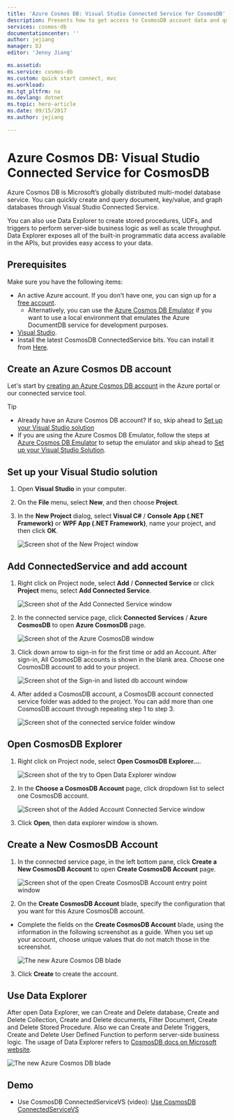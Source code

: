 ```yaml
---
title: 'Azure Cosmos DB: Visual Studio Connected Service for CosmosDB'
description: Presents how to get access to CosmosDB account data and query data through Visual Studio Connected Service
services: cosmos-db
documentationcenter: ''
author: jejiang
manager: DJ
editor: 'Jenny Jiang'

ms.assetid: 
ms.service: cosmos-db
ms.custom: quick start connect, mvc
ms.workload: 
ms.tgt_pltfrm: na
ms.devlang: dotnet
ms.topic: hero-article
ms.date: 09/15/2017
ms.author: jejiang

---
```

# Azure Cosmos DB: Visual Studio Connected Service for CosmosDB

Azure Cosmos DB is Microsoft’s globally distributed multi-model database service. You can quickly create and query document, key/value, and graph databases through Visual Studio Connected Service. 

You can also use Data Explorer to create stored procedures, UDFs, and triggers to perform server-side business logic as well as scale throughput. Data Explorer exposes all of the built-in programmatic data access available in the APIs, but provides easy access to your data.

## Prerequisites

Make sure you have the following items:

* An active Azure account. If you don't have one, you can sign up for a [free account](https://azure.microsoft.com/free/). 
    * Alternatively, you can use the [Azure Cosmos DB Emulator](local-emulator.md)  if you want to use a local environment that emulates the Azure DocumentDB service for development purposes.
* [Visual Studio](http://www.visualstudio.com/).
* Install the latest CosmosDB ConnectedService bits. You can install it from [Here](https://go.microsoft.com/fwlink/?linkid=858555).

## Create an Azure Cosmos DB account

Let's start by [creating an Azure Cosmos DB account](create-documentdb-dotnet.md) in the Azure portal or our connected service tool.

> [!TIP]
> * Already have an Azure Cosmos DB account? If so, skip ahead to [Set up your Visual Studio solution](#SetupVS)
> * If you are using the Azure Cosmos DB Emulator, follow the steps at [Azure Cosmos DB Emulator](local-emulator.md) to setup the emulator and skip ahead to [Set up your Visual Studio Solution](#SetupVS). 
>
>

## <a id="SetupVS"></a>Set up your Visual Studio solution
1. Open **Visual Studio** in your computer.
2. On the **File** menu, select **New**, and then choose **Project**.
3. In the **New Project** dialog, select **Visual C#** / **Console App (.NET Framework)** or **WPF App (.NET Framework)**, name your project, and then click **OK**.

    ![Screen shot of the New Project window](./media/connected-service/connected-service-new-project.png)

## Add ConnectedService and add account
1. Right click on Project node, select **Add** / **Connected Service** or click **Project** menu, select **Add Connected Service**.

    ![Screen shot of the Add Connected Service window](./media/connected-service/connected-service-add-connectedservice-rightclick.png)
2. In the connected service page, click **Connected Services** / **Azure CosmosDB** to open **Azure CosmosDB** page.

    ![Screen shot of the Azure CosmosDB window](./media/connected-service/connected-service-choose-azure-cosmosdb.png)
3. Click down arrow to sign-in for the first time or add an Account. After sign-in, All CosmosDB accounts is shown in the blank area. Choose one CosmosDB account to add to your project.

    ![Screen shot of the Sign-in and listed db account window](./media/connected-service/connected-service-add-db-account.png)
4. After added a CosmosDB account, a CosmosDB account connected service folder was added to the project. You can add more than one CosmosDB account through repeating step 1 to step 3.

    ![Screen shot of the connected service folder window](./media/connected-service/connected-service-add-connectedservice-folder.png)

## Open CosmosDB Explorer
1. Right click on Project node, select **Open CosmosDB Explorer...**.

    ![Screen shot of the try to Open Data Explorer window](./media/connected-service/connected-service-right-click-open-data-exporer.png)
2. In the **Choose a CosmosDB Account** page, click dropdown list to select one CosmosDB account.

    ![Screen shot of the Added Account Connected Service window](./media/connected-service/connected-service-open-explorer.png)
3. Click **Open**, then data explorer window is shown.

## Create a New CosmosDB Account
1. In the connected service page, in the left bottom pane, click **Create a New CosmosDB Account** to open **Create CosmosDB Account** page.

    ![Screen shot of the open Create CosmosDB Account entry point window](./media/connected-service/connected-service-click-new-db-account.png)
2. On the **Create CosmosDB Account** blade, specify the configuration that you want for this Azure CosmosDB account.

* Complete the fields on the **Create CosmosDB Account** blade, using the information in the following screenshot as a guide. When you set up your account, choose unique values that do not match those in the screenshot. 

   ![The new Azure Cosmos DB blade](./media/connected-service/connected-service-create-new-account.png)        
3. Click **Create** to create the account.

## Use Data Explorer

After open Data Explorer, we can Create and Delete database, Create and Delete Collection, Create and Delete documents, Filter Document, Create and Delete Stored Procedure. Also we can  Create and Delete Triggers, Create and Delete User Defined Function to perform server-side business logic. The usage of Data Explorer refers to [CosmosDB docs on Microsoft website](https://docs.microsoft.com/en-us/azure/cosmos-db/).

   ![The new Azure Cosmos DB blade](./media/connected-service/connected-service-dataexplorerui.png)

## Demo
* Use CosmosDB ConnectedServiceVS (video): [Use CosmosDB ConnectedServiceVS](https://go.microsoft.com/fwlink/?linkid=858556)




